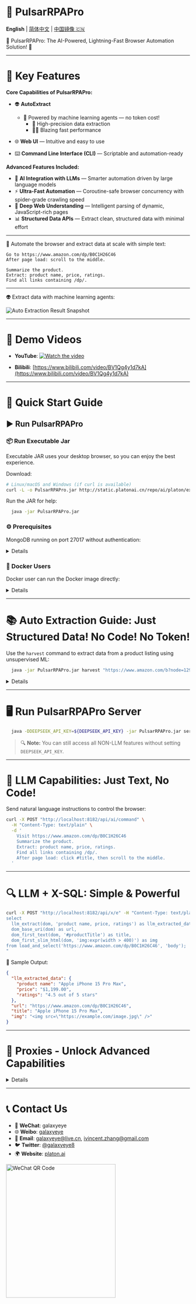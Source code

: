 # 🚀 PulsarRPAPro

**English** | [简体中文](README-CN.md) | [中国镜像 🇨🇳](https://gitee.com/platonai_galaxyeye/exotic)

💖 PulsarRPAPro: The AI-Powered, Lightning-Fast Browser Automation Solution! 💖

---

# 🌟 Key Features

**Core Capabilities of PulsarRPAPro:**

* 👽 **AutoExtract**

  * 🤖 Powered by machine learning agents — no token cost!
    * 🎯 High-precision data extraction
    * 🏃‍♂️ Blazing fast performance

* 🌐 **Web UI** — Intuitive and easy to use

* ⌨️ **Command Line Interface (CLI)** — Scriptable and automation-ready

**Advanced Features Included:**

* 🤖 **AI Integration with LLMs** — Smarter automation driven by large language models
* ⚡ **Ultra-Fast Automation** — Coroutine-safe browser concurrency with spider-grade crawling speed
* 🧠 **Deep Web Understanding** — Intelligent parsing of dynamic, JavaScript-rich pages
* 📊 **Structured Data APIs** — Extract clean, structured data with minimal effort

---

🤖 Automate the browser and extract data at scale with simple text:

```text
Go to https://www.amazon.com/dp/B0C1H26C46
After page load: scroll to the middle.

Summarize the product.
Extract: product name, price, ratings.
Find all links containing /dp/.
```

---

👽 Extract data with machine learning agents:

![Auto Extraction Result Snapshot](docs/assets/images/amazon.png)

---

# 🎥 Demo Videos

* **YouTube**:
  [![Watch the video](https://img.youtube.com/vi/qoXbnL4wdtc/0.jpg)](https://www.youtube.com/watch?v=qoXbnL4wdtc)

* **Bilibili**:
  [https://www.bilibili.com/video/BV1Qg4y1d7kA](https://www.bilibili.com/video/BV1Qg4y1d7kA)

---

# 🚀 Quick Start Guide

## ▶️ Run PulsarRPAPro

### 📦 Run Executable Jar

Executable JAR uses your desktop browser, so you can enjoy the best experience.

Download:

```bash
# Linux/macOS and Windows (if curl is available)
curl -L -o PulsarRPAPro.jar http://static.platonai.cn/repo/ai/platon/exotic/PulsarRPAPro.jar
```

Run the JAR for help:

```bash
  java -jar PulsarRPAPro.jar
```

### ⚙️ Prerequisites

MongoDB running on port 27017 without authentication:

<details>

```bash
  docker run -d --name mongodb -p 27017:27017 mongo:latest
```

</details>

### 🐳 Docker Users

Docker user can run the Docker image directly:

<details>

```shell
  docker run -d -p 8182:8182 -e DEEPSEEK_API_KEY=${DEEPSEEK_API_KEY} galaxyeye88/pulsar-rpa-pro:latest
```

</details>






---

# 📚 Auto Extraction Guide: Just Structured Data! No Code! No Token!

Use the `harvest` command to extract data from a product listing using unsupervised ML:

```bash
  java -jar PulsarRPAPro.jar harvest "https://www.amazon.com/b?node=1292115011" -diagnose -refresh
```

<details>

> 💡 Make sure the URL is a portal page like a product category or listing.

The tool will:

1. Visit the portal
2. Identify optimal item page links
3. Retrieve those pages
4. Analyze them automatically

### 📄 Example Results

See a sample extraction result in HTML:
[Auto Extraction Result of Amazon](docs/assets/amazon-harvest-result.html)

</details>

---

# 🖥️ Run PulsarRPAPro Server

```bash
  java -DDEEPSEEK_API_KEY=${DEEPSEEK_API_KEY} -jar PulsarRPAPro.jar serve
```

> 🔍 **Note:** You can still access all NON-LLM features without setting `DEEPSEEK_API_KEY`.

---

# 🧠 LLM Capabilities: Just Text, No Code!

Send natural language instructions to control the browser:

```bash
curl -X POST "http://localhost:8182/api/ai/command" \
  -H "Content-Type: text/plain" \
  -d '
    Visit https://www.amazon.com/dp/B0C1H26C46
    Summarize the product.
    Extract: product name, price, ratings.
    Find all links containing /dp/.
    After page load: click #title, then scroll to the middle.
  '
```

---

# 🔍 LLM + X-SQL: Simple & Powerful

```bash
curl -X POST "http://localhost:8182/api/x/e" -H "Content-Type: text/plain" -d "
select
  llm_extract(dom, 'product name, price, ratings') as llm_extracted_data,
  dom_base_uri(dom) as url,
  dom_first_text(dom, '#productTitle') as title,
  dom_first_slim_html(dom, 'img:expr(width > 400)') as img
from load_and_select('https://www.amazon.com/dp/B0C1H26C46', 'body');
"
```

🔎 Sample Output:

```json
{
  "llm_extracted_data": {
    "product name": "Apple iPhone 15 Pro Max",
    "price": "$1,199.00",
    "ratings": "4.5 out of 5 stars"
  },
  "url": "https://www.amazon.com/dp/B0C1H26C46",
  "title": "Apple iPhone 15 Pro Max",
  "img": "<img src=\"https://example.com/image.jpg\" />"
}
```

---

# 🔧 Proxies - Unlock Advanced Capabilities

<details>

Set the environment variable:

```bash
export PROXY_ROTATION_URL=https://your-proxy-provider.com/rotation-endpoint
```

This URL should return fresh proxy IPs when accessed.

</details>

---

# 📞 Contact Us

* 💬 **WeChat**: galaxyeye
* 🌐 **Weibo**: [galaxyeye](https://weibo.com/galaxyeye)
* 📧 **Email**: [galaxyeye@live.cn](mailto:galaxyeye@live.cn), [ivincent.zhang@gmail.com](mailto:ivincent.zhang@gmail.com)
* 🐦 **Twitter**: [@galaxyeye8](https://twitter.com/galaxyeye8)
* 🌍 **Website**: [platon.ai](https://platon.ai)

<div style="display: flex;">
  <img src="docs/assets/images/wechat-author.png" width="300" height="365" alt="WeChat QR Code" />
</div>
